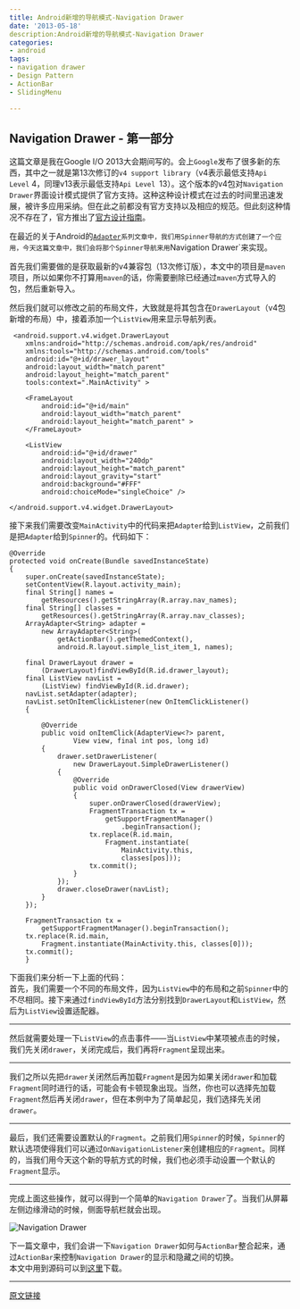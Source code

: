 ```yaml
---
title: Android新增的导航模式-Navigation Drawer
date: '2013-05-18'
description:Android新增的导航模式-Navigation Drawer
categories:
- android
tags:
- navigation drawer
- Design Pattern
- ActionBar
- SlidingMenu

---
```


## Navigation Drawer  - 第一部分   

这篇文章是我在Google I/O 2013大会期间写的。会上`Google`发布了很多新的东西，其中之一就是第13次修订的`v4 support library`（v4表示最低支持`Api Level` 4，同理v13表示最低支持`Api Level `13）。这个版本的v4包对`Navigation Drawer`界面设计模式提供了官方支持。这种这种设计模式在过去的时间里迅速发展，被许多应用采纳。但在此之前都没有官方支持以及相应的规范。但此刻这种情况不存在了，官方推出了[官方设计指南](http://developer.android.com/design/patterns/navigation-drawer.html)。  

在最近的关于Android的[`Adapter`](http://blog.stylingandroid.com/archives/1679)`系列文章中，我们用Spinner导航的方式创建了一个应用，今天这篇文章中，我们会将那个Spinner导航来用`Navigation Drawer`来实现。  

首先我们需要做的是获取最新的v4兼容包（13次修订版），本文中的项目是`maven`项目，所以如果你不打算用`maven`的话，你需要删除已经通过`maven`方式导入的包，然后重新导入。   

然后我们就可以修改之前的布局文件，大致就是将其包含在`DrawerLayout`（v4包新增的布局）中，接着添加一个`ListView`用来显示导航列表。     

```
 <android.support.v4.widget.DrawerLayout
    xmlns:android="http://schemas.android.com/apk/res/android"
    xmlns:tools="http://schemas.android.com/tools"
    android:id="@+id/drawer_layout"
    android:layout_width="match_parent"
    android:layout_height="match_parent"
    tools:context=".MainActivity" >
 
    <FrameLayout
        android:id="@+id/main"
        android:layout_width="match_parent"
        android:layout_height="match_parent" >
    </FrameLayout>
 
    <ListView
        android:id="@+id/drawer"
        android:layout_width="240dp"
        android:layout_height="match_parent"
        android:layout_gravity="start"
        android:background="#FFF"
        android:choiceMode="singleChoice" />
 
</android.support.v4.widget.DrawerLayout>      
```        
接下来我们需要改变`MainActivity`中的代码来把`Adapter`给到`ListView`，之前我们是把`Adapter`给到`Spinner`的。代码如下：

```   
@Override
protected void onCreate(Bundle savedInstanceState)
{
    super.onCreate(savedInstanceState);
    setContentView(R.layout.activity_main);
    final String[] names = 
        getResources().getStringArray(R.array.nav_names);
    final String[] classes = 
        getResources().getStringArray(R.array.nav_classes);
    ArrayAdapter<String> adapter = 
        new ArrayAdapter<String>(
            getActionBar().getThemedContext(), 
            android.R.layout.simple_list_item_1, names);
 
    final DrawerLayout drawer = 
        (DrawerLayout)findViewById(R.id.drawer_layout);
    final ListView navList = 
        (ListView) findViewById(R.id.drawer);
    navList.setAdapter(adapter);
    navList.setOnItemClickListener(new OnItemClickListener()
    {
 
        @Override
        public void onItemClick(AdapterView<?> parent, 
                View view, final int pos, long id)
        {
            drawer.setDrawerListener( 
                new DrawerLayout.SimpleDrawerListener()
            {
                @Override
                public void onDrawerClosed(View drawerView)
                {
                    super.onDrawerClosed(drawerView);
                    FragmentTransaction tx = 
                        getSupportFragmentManager()
                            .beginTransaction();
                    tx.replace(R.id.main, 
                        Fragment.instantiate(
                            MainActivity.this, 
                            classes[pos]));
                    tx.commit();
                }
            });
            drawer.closeDrawer(navList);
        }
    });
 
    FragmentTransaction tx = 
        getSupportFragmentManager().beginTransaction();
    tx.replace(R.id.main,
        Fragment.instantiate(MainActivity.this, classes[0]));
    tx.commit();
    }   

```
下面我们来分析一下上面的代码：   
首先，我们需要一个不同的布局文件，因为`ListView`中的布局和之前`Spinner`中的不尽相同。接下来通过`findViewById`方法分别找到`DrawerLayout`和`ListView`，然后为`ListView`设置适配器。
___
然后就需要处理一下`ListView`的点击事件——当`ListView`中某项被点击的时候，我们先关闭`drawer`，关闭完成后，我们再将`Fragment`呈现出来。     
___
我们之所以先把`drawer`关闭然后再加载`Fragment`是因为如果关闭`drawer`和加载`Fragment`同时进行的话，可能会有卡顿现象出现。当然，你也可以选择先加载`Fragment`然后再关闭`drawer`，但在本例中为了简单起见，我们选择先关闭`drawer`。  
___   
最后，我们还需要设置默认的`Fragment`。之前我们用`Spinner`的时候，`Spinner`的默认选项使得我们可以通过`OnNavigationListener`来创建相应的`Fragment`。同样的，当我们用今天这个新的导航方式的时候，我们也必须手动设置一个默认的`Fragment`显示。    
___
完成上面这些操作，就可以得到一个简单的`Navigation Drawer`了。当我们从屏幕左侧边缘滑动的时候，侧面导航栏就会出现。   

![Navigation Drawer](http://blog.stylingandroid.com/wp-content/uploads/2013/05/simple.png)

下一篇文章中，我们会讲一下`Navigation Drawer`如何与`ActionBar`整合起来，通过`ActionBar`来控制`Navigation Drawer`的显示和隐藏之间的切换。  
本文中用到源码可以到[这里](https://bitbucket.org/StylingAndroid/adapters/src/03263bae4437e5e26c5d433bbfacb3ffd429a1cd/?at=NavigationDrawerPart1)下载。   
___
[原文链接](http://blog.stylingandroid.com/archives/1793)